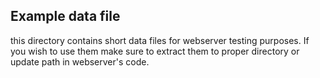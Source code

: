 ## Example data file
this directory contains short data files for webserver testing purposes. If you wish to use them make sure to extract them to proper directory or update path in webserver's code.
